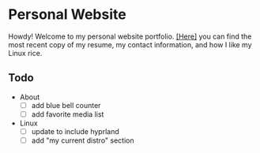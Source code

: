 
# Personal Website
Howdy! Welcome to my personal website portfolio. [[Here]](https://website-three-iota-47.vercel.app/) you can find the most recent copy of my resume, my contact information, and how I like my Linux rice.

## Todo
- About
  - [ ] add blue bell counter
  - [ ] add favorite media list
- Linux
  - [ ] update to include hyprland
  - [ ] add "my current distro" section
